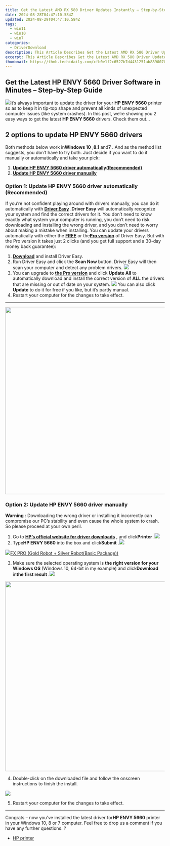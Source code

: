 ```yaml
---
title: Get the Latest AMD RX 580 Driver Updates Instantly – Step-by-Step Guide
date: 2024-08-28T04:47:10.584Z
updated: 2024-08-29T04:47:10.584Z
tags:
  - win11
  - win10
  - win7
categories:
  - DriverDownload
description: This Article Describes Get the Latest AMD RX 580 Driver Updates Instantly – Step-by-Step Guide
excerpt: This Article Describes Get the Latest AMD RX 580 Driver Updates Instantly – Step-by-Step Guide
thumbnail: https://thmb.techidaily.com/cfb0e1f2c6527b7d4431251ab8890078af21f0bc88406680edc99866453f0d22.jpg
---
```


## Get the Latest HP ENVY 5660 Driver Software in Minutes – Step-by-Step Guide

![](https://images.drivereasy.com/wp-content/uploads/2018/06/img_5b2a08ed497d8.jpg)It’s always important to update the driver for your **HP ENVY 5660** printer so as to keep it in tip-top shape and prevent all kinds of unexpected computer issues (like system crashes).  In this post, we’re showing you 2 easy ways to get the latest **HP ENVY 5660**  drivers. Check them out…

## 2 options to update **HP ENVY 5660 drivers**

 Both methods below work in**Windows 10** ,**8.1**  and**7** . And as the method list suggests, you don’t have to try both. Just decide if you want to do it manually or automatically and take your pick:

1. **[Update HP ENVY 5660 driver automatically(Recommended)](https://www.drivereasy.com/knowledge/hp-envy-5660-driver-download-install-easily/#O1)**
2. **[Update HP ENVY 5660 driver manually](https://tools.techidaily.com/drivereasy/download/)**

### Option 1: Update **HP ENVY 5660**  driver automatically (Recommended)

If you’re not confident playing around with drivers manually, you can do it automatically with **[Driver Easy](https://tools.techidaily.com/drivereasy/download/)** .**Driver Easy**  will automatically recognize your system and find the correct drivers for it. You don’t need to know exactly what system your computer is running, you don’t need to risk downloading and installing the wrong driver, and you don’t need to worry about making a mistake when installing. You can update your drivers automatically with either the **[FREE](https://tools.techidaily.com/drivereasy/download/)** or the[**Pro version**](https://tools.techidaily.com/drivereasy/download/) of Driver Easy. But with the Pro version it takes just 2 clicks (and you get full support and a 30-day money back guarantee):

1. **[Download](https://tools.techidaily.com/drivereasy/download/)**  and install Driver Easy.
2. Run Driver Easy and click the **Scan Now** button. Driver Easy will then scan your computer and detect any problem drivers. ![](https://images.drivereasy.com/wp-content/uploads/2018/05/img_5afb955c3ee3c.jpg)
3. You can upgrade to **[the Pro version](https://tools.techidaily.com/drivereasy/download/)**  and click **Update All** to automatically download and install the correct version of **ALL**  the drivers that are missing or out of date on your system. ![](https://images.drivereasy.com/wp-content/uploads/2018/09/img_5b8e00c0171da.jpg) You can also click **Update** to do it for free if you like, but it’s partly manual.
4. Restart your computer for the changes to take effect.

---

<!-- affiliate ads begin -->
<a href="https://mushroom-supplies.sjv.io/c/5597632/1692242/18134" target="_top" id="1692242"><img src="//a.impactradius-go.com/display-ad/18134-1692242" border="0" alt="" width="834" height="592"/></a><img height="0" width="0" src="https://imp.pxf.io/i/5597632/1692242/18134" style="position:absolute;visibility:hidden;" border="0" />
<!-- affiliate ads end -->
### Option 2: Update **HP ENVY 5660**  driver manually

**Warning** : Downloading the wrong driver or installing it incorrectly can compromise our PC’s stability and even cause the whole system to crash. So please proceed at your own peril.

1. Go to **[HP’s official website for driver downloads](https://support.hp.com/hk-en/drivers)**  , and click**Printer** .![](https://images.drivereasy.com/wp-content/uploads/2018/06/img_5b17620c2da6d.jpg)
2. Type**HP ENVY 5660** into the box and click**Submit** .![](https://images.drivereasy.com/wp-content/uploads/2018/06/img_5b1762cc8910c.png)
<!-- affiliate ads begin -->
<a href="https://secure.2checkout.com/order/checkout.php?PRODS=40085955&QTY=1&AFFILIATE=108875&CART=1"><img src="https://secure.avangate.com/images/merchant/f702defbc67edb455949f46babab0c18/products/2_logo9.png" border="0">FX PRO (Gold Robot + Silver Robot(Basic Package))</a>
<!-- affiliate ads end -->
3. Make sure the selected operating system is **the right version for your Windows OS** (Windows 10, 64-bit in my example) and click**Download** in**the first result** .![](https://images.drivereasy.com/wp-content/uploads/2018/06/img_5b176382863d2.jpg)
<!-- affiliate ads begin -->
<a href="https://appsumo.8odi.net/c/5597632/2082529/7443" target="_top" id="2082529"><img src="//a.impactradius-go.com/display-ad/7443-2082529" border="0" alt="" width="1200" height="600"/></a><img height="0" width="0" src="https://appsumo.8odi.net/i/5597632/2082529/7443" style="position:absolute;visibility:hidden;" border="0" />
<!-- affiliate ads end -->
4. Double-click on the downloaded file and follow the onscreen instructions to finish the install.
<!-- affiliate ads begin -->
<a href="https://store.massmailsoftware.com/order/checkout.php?PRODS=2069351&QTY=1&AFFILIATE=108875&CART=1"><img src="https://secure.avangate.com/images/merchant/dc87c13749315c7217cdc4ac692e704c/banera_for_partners-24_%282%29.jpg" border="0"></a>
<!-- affiliate ads end -->
5. Restart your computer for the changes to take effect.

---

 Congrats – now you’ve installed the latest driver for**HP ENVY 5660**  printer  in your Windows 10, 8 or 7 computer. Feel free to drop us a comment if you have any further questions. ?

* [HP printer](https://tools.techidaily.com/drivereasy/download/)

<ins class="adsbygoogle"
     style="display:block"
     data-ad-format="autorelaxed"
     data-ad-client="ca-pub-7571918770474297"
     data-ad-slot="1223367746"></ins>



<ins class="adsbygoogle"
     style="display:block"
     data-ad-client="ca-pub-7571918770474297"
     data-ad-slot="8358498916"
     data-ad-format="auto"
     data-full-width-responsive="true"></ins>


